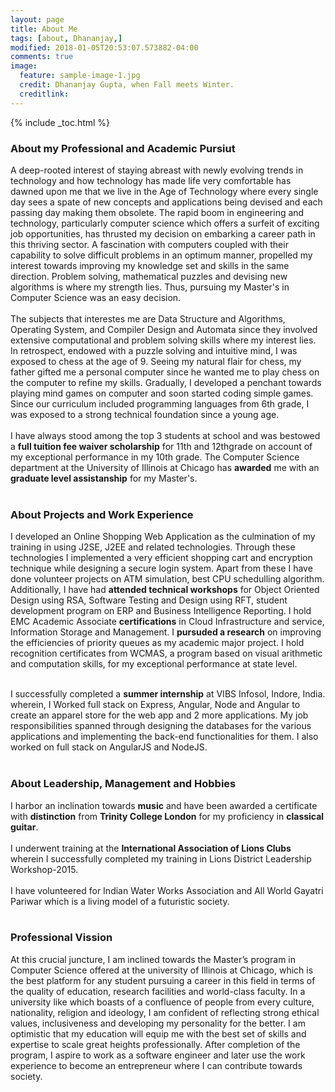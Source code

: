 ```yaml
---
layout: page
title: About Me
tags: [about, Dhananjay,]
modified: 2018-01-05T20:53:07.573882-04:00
comments: true
image:
  feature: sample-image-1.jpg
  credit: Dhananjay Gupta, when Fall meets Winter.
  creditlink: 
---
```

{% include _toc.html %}
### About my Professional and Academic Pursiut
A deep-rooted interest of staying abreast with newly evolving trends in technology and how technology has made life very comfortable has dawned upon me that we live in the Age of Technology where every single day sees a spate of new concepts and applications being devised and each passing day making them obsolete. The rapid boom in engineering and technology, particularly computer science which offers a surfeit of exciting job opportunities, has thrusted my decision on embarking a career path in this thriving sector. A fascination with computers coupled with their capability to solve difficult problems in an optimum manner, propelled my interest towards improving my knowledge set and skills in the same direction. Problem solving, mathematical puzzles and devising new algorithms is where my strength lies. Thus, pursuing my Master's in Computer Science was an easy decision. <br><br/>
The subjects that interestes me are Data Structure and Algorithms, Operating System, and Compiler Design and Automata since they involved extensive computational and problem solving skills where my interest lies. In retrospect, endowed with a puzzle solving and intuitive mind, I was exposed to chess at the age of 9. Seeing my natural flair for chess, my father gifted me a personal computer since he wanted me to play chess on the computer to refine my skills. Gradually, I developed a penchant towards playing mind games on computer and soon started coding simple games. Since our curriculum included programming languages from 6th grade, I was exposed to a strong technical foundation since a young age. <br><br/>
I have always stood among the top 3 students at school and was bestowed a **full tuition fee waiver scholarship** for 11th and 12thgrade on account of my exceptional performance in my 10th grade. The Computer Science department at the University of Illinois at Chicago has **awarded** me with an **graduate level assistanship** for my Master's. <br/><br/>
### About Projects and Work Experience 
I developed an Online Shopping Web Application as the culmination of my training in using J2SE, J2EE and related technologies. Through these technologies I implemented a very efficient shopping cart and encryption technique while designing a secure login system. Apart from these I have done volunteer projects on ATM simulation, best CPU schedulling algorithm. Additionally, I have had **attended technical workshops** for Object Oriented Design using RSA, Software Testing and Design using RFT, student development program on ERP and Business Intelligence Reporting. I hold EMC Academic Associate **certifications** in Cloud Infrastructure and service, Information Storage and Management. I **pursuded a research** on improving the efficiencies of priority queues as my academic major project. I hold recognition certificates from WCMAS, a program based on visual arithmetic and computation skills, for my exceptional performance at state level.
<br/><br/>

I successfully completed a **summer internship** at VIBS Infosol, Indore, India. wherein, I Worked full stack on Express, Angular, Node and Angular to create an apparel store for the web app and 2 more applications. My job responsibilities spanned through designing the databases for the various applications and implementing the back-end functionalities for them. I also worked on full stack on AngularJS and NodeJS. <br/> <br/>

### About Leadership, Management and Hobbies
I harbor an inclination towards **music** and have been awarded a certificate with **distinction** from **Trinity College London** for my proficiency in **classical guitar**.<br/><br/>
I underwent training at the **International Association of Lions Clubs** wherein I successfully completed my training in Lions District Leadership Workshop-2015.<br/><br/>
I have volunteered for Indian Water Works Association and All World Gayatri Pariwar which is a living model of a futuristic society.<br/><br/> 

### Professional Vission
At this crucial juncture, I am inclined towards the Master’s program in Computer Science offered at the university of Illinois at Chicago, which is the best platform for any student pursuing a career in this field in terms of the quality of education, research facilities and world-class faculty. In a university like which boasts of a confluence of people from every culture, nationality, religion and ideology, I am confident of reflecting strong ethical values, inclusiveness and developing my personality for the better. I am optimistic that my education will equip me with the best set of skills and expertise to scale great heights professionally. After completion of the program, I aspire to work as a software engineer and later use the work experience to become an entrepreneur where I can contribute towards society.
